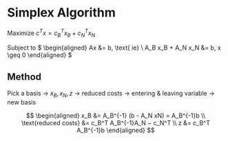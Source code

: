 # Simplex Algorithm

Maximize
$c^T x = c_B^T x_B + c_N^T x_N$

Subject to
$ 
\begin{aligned}
Ax &= b, \text{ ie} \\
A_B x_B + A_N x_N &= b, x \geq 0 
\end{aligned}
$

## Method
Pick a basis $\rightarrow$ $x_B, x_N, z$ $\rightarrow$ reduced costs $\rightarrow$ entering & leaving variable $\rightarrow$ new basis


$$
\begin{aligned}
x_B &= A_B^{-1} (b - A_N xN) = A_B^{-1}b \\
\text{reduced costs} &= c_B^T A_B^{-1}A_N − c_N^T \\
z &= c_B^T A_B^{-1}b
\end{aligned}
$$
